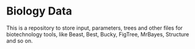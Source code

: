 # Biology Data

This is a repository to store input, parameters, trees and other files for biotechnology tools, like Beast, Best, Bucky, FigTree, MrBayes, Structure and so on.
